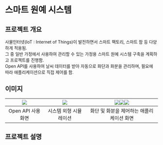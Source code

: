 # 스마트 원예 시스템
## 프로젝트 개요
사물인터넷(IoT : Internet of Things)이 발전하면서 스마트 팩토리, 스마트 팜 등 다양하게 적용됨.   
그 중 일반 가정에서 사용하여 관리할 수 있는 가정용 스마트 원예 시스템 구축을 계획하고 프로젝트를 진행함.   
Open API를 사용하여 날씨 데이터를 받아 자동으로 화단과 화분을 관리하며, 필요에 따라 애플리케이션으로 직접 제어를 함.

## 이미지
| <img src="https://user-images.githubusercontent.com/44526808/103440504-95a85680-4c89-11eb-968f-9af8e9667669.png"></img> | <img src="https://user-images.githubusercontent.com/44526808/103400087-319d6980-4b87-11eb-89a4-d1a6936acc2a.png"></img> | <img src="https://user-images.githubusercontent.com/44526808/103400119-4e39a180-4b87-11eb-9089-b0fd39d4e4d6.png"></img><img src="https://user-images.githubusercontent.com/44526808/103400141-601b4480-4b87-11eb-9345-f56ae056e7de.png"></img><img src="https://user-images.githubusercontent.com/44526808/103400163-70cbba80-4b87-11eb-9b61-f7f29c6d4bf7.png"></img> |
|:---:|:---:|:---:|
| Open API 사용화면 | 시스템 외형 시뮬레이션 | 화단 및 화분을 제어하는 애플리케이션 화면 |

## 프로젝트 설명
